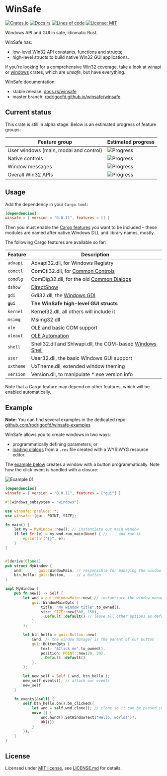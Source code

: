 # WinSafe

[![Crates.io](https://img.shields.io/crates/v/winsafe.svg)](https://crates.io/crates/winsafe)
[![Docs.rs](https://docs.rs/winsafe/badge.svg)](https://docs.rs/winsafe)
[![Lines of code](https://tokei.rs/b1/github/rodrigocfd/winsafe)](https://github.com/rodrigocfd/winsafe)
[![License: MIT](https://img.shields.io/badge/License-MIT-yellow.svg)](https://opensource.org/licenses/MIT)

Windows API and GUI in safe, idiomatic Rust.

WinSafe has:

* low-level Win32 API constants, functions and structs;
* high-level structs to build native Win32 GUI applications.

If you're looking for a comprehensive Win32 coverage, take a look at [winapi](https://crates.io/crates/winapi) or [windows](https://crates.io/crates/windows) crates, which are *unsafe*, but have everything.

WinSafe documentation:
* stable release: [docs.rs/winsafe](https://docs.rs/winsafe)
* master branch: [rodrigocfd.github.io/winsafe/winsafe](https://rodrigocfd.github.io/winsafe/winsafe/)

## Current status

This crate is still in alpha stage. Below is an estimated progress of feature groups:

| Feature group | Estimated progress |
| - | - |
| User windows (main, modal and control) | ![Progress](https://progress-bar.dev/100/) |
| Native controls | ![Progress](https://progress-bar.dev/85/) |
| Window messages | ![Progress](https://progress-bar.dev/75/) |
| Overall Win32 APIs | ![Progress](https://progress-bar.dev/35/) | |

## Usage

Add the dependency in your `Cargo.toml`:

```toml
[dependencies]
winsafe = { version = "0.0.11", features = [] }
```

Then you must enable the [Cargo features](https://doc.rust-lang.org/cargo/reference/features.html#the-features-section) you want to be included – these modules are named after native Windows DLL and library names, mostly.

The following Cargo features are available so far:

| Feature | Description |
| - | - |
| `advapi` | Advapi32.dll, for Windows Registry |
| `comctl` | ComCtl32.dll, for [Common Controls](https://docs.microsoft.com/en-us/windows/win32/api/_controls/) |
| `comdlg` | ComDlg32.dll, for the old [Common Dialogs](https://docs.microsoft.com/en-us/windows/win32/uxguide/win-common-dlg) |
| `dshow` | [DirectShow](https://docs.microsoft.com/en-us/windows/win32/directshow/directshow) |
| `gdi` | Gdi32.dll, the [Windows GDI](https://docs.microsoft.com/en-us/windows/win32/gdi/windows-gdi) |
| **`gui`** | **The WinSafe high-level GUI structs** |
| `kernel` | Kernel32.dll, all others will include it |
| `msimg` | Msimg32.dll |
| `ole` | OLE and basic COM support |
| `oleaut` | [OLE Automation](https://docs.microsoft.com/en-us/windows/win32/api/_automat/) |
| `shell` | Shell32.dll and Shlwapi.dll, the COM-based [Windows Shell](https://docs.microsoft.com/en-us/windows/win32/shell/shell-entry) |
| `user` | User32.dll, the basic Windows GUI support |
| `uxtheme` | UxTheme.dll, extended window theming |
| `version` | Version.dll, to manipulate *.exe version info |

Note that a Cargo feature may depend on other features, which will be enabled automatically.


## Example

**Note:** You can find several examples in the dedicated repo: [github.com/rodrigocfd/winsafe-examples](https://github.com/rodrigocfd/winsafe-examples)

WinSafe allows you to create windows in two ways:

* programmatically defining parameters; or
* [loading dialogs](https://github.com/rodrigocfd/winsafe-examples/tree/master/03_dialog_resources) from a `.res` file created with a WYSIWYG resource editor.

The [example below](https://github.com/rodrigocfd/winsafe-examples/tree/master/01_button_click/) creates a window  with a button programmatically. Note how the click event is handled with a closure:

![Example 01](https://raw.githubusercontent.com/rodrigocfd/winsafe-examples/master/01_button_click/screen.gif)

```toml
[dependencies]
winsafe = { version = "0.0.11", features = ["gui"] }
```

```rust
#![windows_subsystem = "windows"]

use winsafe::prelude::*;
use winsafe::{gui, POINT, SIZE};

fn main() {
    let my = MyWindow::new(); // instantiate our main window
    if let Err(e) = my.wnd.run_main(None) { // ... and run it
        eprintln!("{}", e);
    }
}


#[derive(Clone)]
pub struct MyWindow {
    wnd:       gui::WindowMain, // responsible for managing the window
    btn_hello: gui::Button,     // a button
}

impl MyWindow {
    pub fn new() -> Self {
        let wnd = gui::WindowMain::new( // instantiate the window manager
            gui::WindowMainOpts {
                title: "My window title".to_owned(),
                size: SIZE::new(300, 150),
                ..Default::default() // leave all other options as default
            },
        );

        let btn_hello = gui::Button::new(
            &wnd, // the window manager is the parent of our button
            gui::ButtonOpts {
                text: "&Click me".to_owned(),
                position: POINT::new(20, 20),
                ..Default::default()
            },
        );

        let new_self = Self { wnd, btn_hello };
        new_self.events(); // attach our events
        new_self
    }

    fn events(&self) {
        self.btn_hello.on().bn_clicked({
            let wnd = self.wnd.clone(); // clone so it can be passed into the closure
            move || {
                wnd.hwnd().SetWindowText("Hello, world!")?;
                Ok(())
            }
        });
    }
}
```

## License

Licensed under [MIT license](https://opensource.org/licenses/MIT), see [LICENSE.md](LICENSE.md) for details.
